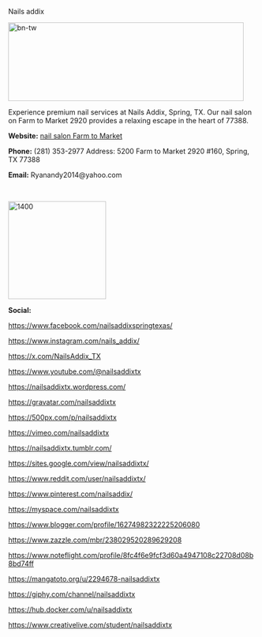 Nails addix

<p><a href="https://ibb.co/B4wQQFG"><img src="https://i.ibb.co/6vNTTL8/bn-tw.jpg" alt="bn-tw" width="477" height="159" border="0" /></a></p>
<p dir="ltr">Experience premium nail services at Nails Addix, Spring, TX. Our nail salon on Farm to Market 2920 provides a relaxing escape in the heart of 77388.</p>
<p><strong>Website:</strong> <a class="waffle-rich-text-link" href="https://nailsaddixtx.com/">nail salon Farm to Market</a></p>
<p><strong>Phone:</strong> (281) 353-2977 Address: 5200 Farm to Market 2920 #160, Spring, TX 77388</p>
<p><strong>Email:</strong> Ryanandy2014@yahoo.com</p>
<p dir="ltr">&nbsp;</p>
<p><a href="https://ibb.co/16yx21t"><img src="https://i.ibb.co/2NVBKx1/1400.jpg" alt="1400" width="198" height="198" border="0" /></a></p>
<p dir="ltr"><strong>Social:&nbsp;</strong></p>
<p dir="ltr"><a href="https://www.facebook.com/nailsaddixspringtexas/">https://www.facebook.com/nailsaddixspringtexas/</a></p>
<p dir="ltr"><a href="https://www.instagram.com/nails_addix/">https://www.instagram.com/nails_addix/</a></p>
<p dir="ltr"><a href="https://x.com/NailsAddix_TX">https://x.com/NailsAddix_TX</a></p>
<p dir="ltr"><a href="https://www.youtube.com/@nailsaddixtx">https://www.youtube.com/@nailsaddixtx</a></p>
<p dir="ltr"><a href="https://nailsaddixtx.wordpress.com/">https://nailsaddixtx.wordpress.com/</a></p>
<p dir="ltr"><a href="https://gravatar.com/nailsaddixtx">https://gravatar.com/nailsaddixtx</a></p>
<p dir="ltr"><a href="https://500px.com/p/nailsaddixtx">https://500px.com/p/nailsaddixtx</a></p>
<p dir="ltr"><a href="https://vimeo.com/nailsaddixtx">https://vimeo.com/nailsaddixtx</a></p>
<p dir="ltr"><a href="https://nailsaddixtx.tumblr.com/">https://nailsaddixtx.tumblr.com/</a></p>
<p dir="ltr"><a href="https://sites.google.com/view/nailsaddixtx/">https://sites.google.com/view/nailsaddixtx/</a></p>
<p dir="ltr"><a href="https://www.reddit.com/user/nailsaddixtx/">https://www.reddit.com/user/nailsaddixtx/</a></p>
<p dir="ltr"><a href="https://www.pinterest.com/nailsaddix/">https://www.pinterest.com/nailsaddix/</a></p>
<p dir="ltr"><a href="https://myspace.com/nailsaddixtx">https://myspace.com/nailsaddixtx</a></p>
<p dir="ltr"><a href="https://www.blogger.com/profile/16274982322225206080">https://www.blogger.com/profile/16274982322225206080</a></p>
<p dir="ltr"><a href="https://www.zazzle.com/mbr/238029520289629208">https://www.zazzle.com/mbr/238029520289629208</a></p>
<p dir="ltr"><a href="https://www.noteflight.com/profile/8fc4f6e9fcf3d60a4947108c22708d08b8bd74ff">https://www.noteflight.com/profile/8fc4f6e9fcf3d60a4947108c22708d08b8bd74ff</a></p>
<p dir="ltr"><a href="https://mangatoto.org/u/2294678-nailsaddixtx">https://mangatoto.org/u/2294678-nailsaddixtx</a></p>
<p dir="ltr"><a href="https://giphy.com/channel/nailsaddixtx">https://giphy.com/channel/nailsaddixtx</a></p>
<p dir="ltr"><a href="https://hub.docker.com/u/nailsaddixtx">https://hub.docker.com/u/nailsaddixtx</a></p>
<p dir="ltr"><a href="https://www.creativelive.com/student/nailsaddixtx">https://www.creativelive.com/student/nailsaddixtx</a></p>